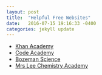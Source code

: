 ```yaml
---
layout: post
title:  "Helpful Free Websites"
date:   2016-07-15 19:16:33 -0400
categories: jekyll update
---
```

<!--This page controls what happens after the Helpful Free Websites link is clicked-->
<ul>
  <li>
     <a href="https://www.khanacademy.org/">Khan Academy</a>
    </li>
  <li>
    <a href="https://www.codecademy.com/">Code Academy</a>
    </li>
  <li>
     <a href="http://www.bozemanscience.com/">Bozeman Science</a>
    </li>
  <li><a href="https://www.youtube.com/channel/UCkxxijr87O6uZfBVZEu9r7A">Mrs Lee Chemistry Academy</a></li>
</ul>

